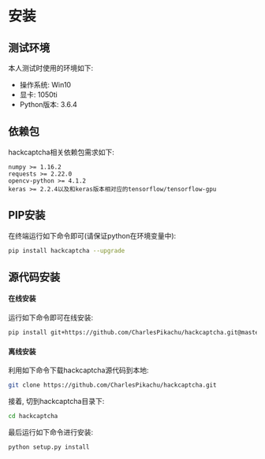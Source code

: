# 安装

## 测试环境
本人测试时使用的环境如下:
- 操作系统: Win10
- 显卡: 1050ti
- Python版本: 3.6.4

## 依赖包 
hackcaptcha相关依赖包需求如下:
```
numpy >= 1.16.2
requests >= 2.22.0
opencv-python >= 4.1.2
keras >= 2.2.4以及和keras版本相对应的tensorflow/tensorflow-gpu
```

## PIP安装
在终端运行如下命令即可(请保证python在环境变量中):
```sh
pip install hackcaptcha --upgrade
```

## 源代码安装
#### 在线安装
运行如下命令即可在线安装:
```sh
pip install git+https://github.com/CharlesPikachu/hackcaptcha.git@master
```
#### 离线安装
利用如下命令下载hackcaptcha源代码到本地:
```sh
git clone https://github.com/CharlesPikachu/hackcaptcha.git
```
接着, 切到hackcaptcha目录下:
```sh
cd hackcaptcha
```
最后运行如下命令进行安装:
```sh
python setup.py install
```